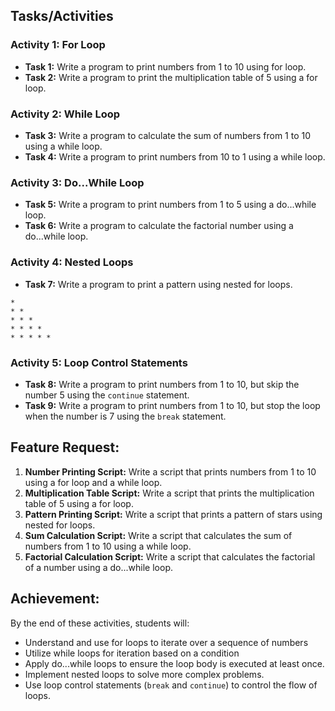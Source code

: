 ## Tasks/Activities
### Activity 1: For Loop
- **Task 1:** Write a program to print numbers from 1 to 10 using for loop.
- **Task 2:** Write a program to print the multiplication table of 5 using a for loop.

### Activity 2: While Loop
- **Task 3:** Write a program to calculate the sum of numbers from 1 to 10 using a while loop.
- **Task 4:** Write a program to print numbers from 10 to 1 using a while loop.

### Activity 3: Do...While Loop
- **Task 5:** Write a program to print numbers from 1 to 5 using a do...while loop.
- **Task 6:** Write a program to calculate the factorial number using a do...while loop.

### Activity 4: Nested Loops
- **Task 7:** Write a program to print a pattern using nested for loops.
```
*
* *
* * *
* * * *
* * * * *
```

### Activity 5: Loop Control Statements
- **Task 8:** Write a program to print numbers from 1 to 10, but skip the number 5 using the `continue` statement.
- **Task 9:** Write a program to print numbers from 1 to 10, but stop the loop when the number is 7 using the `break` statement.

## Feature Request:
1. **Number Printing Script:** Write a script that prints numbers from 1 to 10 using a for loop and a while loop.
2. **Multiplication Table Script:** Write a script that prints the multiplication table of 5 using a for loop.
3. **Pattern Printing Script:** Write a script that prints a pattern of stars using nested for loops.
4. **Sum Calculation Script:**  Write a script that calculates the sum of numbers from 1 to 10 using a while loop.
5. **Factorial Calculation Script:**  Write a script that calculates the factorial of a number using a do...while loop.

## Achievement:
By the end of these activities, students will:
- Understand and use for loops to iterate over a sequence of numbers
- Utilize while loops for iteration based on a condition
- Apply do...while loops to ensure the loop body is executed at least once.
- Implement nested loops to solve more complex problems.
- Use loop control statements (`break` and `continue`) to control the flow of loops.